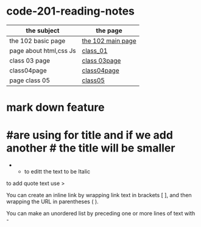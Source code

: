 # code-201-reading-notes

| the subject  |  the  page  |
| --------   | -------------------------- | 
| the 102 basic page   |[the 102 main page](https://github.com/aliwalid96/reading-notes/blob/main/README.md)|
|page about html,css Js|[class_01](https://aliwalid96.github.io/code-201-reading-notes/class_01)|
|class 03 page |[class 03page](https://aliwalid96.github.io/code-201-reading-notes/class-03)|
|class04page|[class04page](https://aliwalid96.github.io/code-201-reading-notes/claas-04)|
|page class 05|[class05](https://aliwalid96.github.io/code-201-reading-notes/class-05)|


# mark down feature 
# #are using for title and if we add another # the title will be smaller 
* * to editt the text to be Italic

to add quote text  use > 

You can create an inline link by wrapping link text in brackets [ ], and then wrapping the URL in parentheses ( ).

You can make an unordered list by preceding one or more lines of text with -

